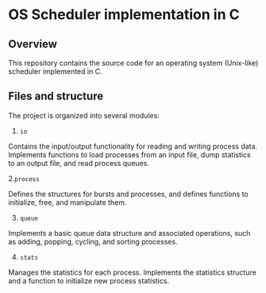 # OS Scheduler implementation in C

## Overview

This repository contains the source code for an operating system (Unix-like) scheduler implemented in C.

## Files and structure

The project is organized into several modules:

1. `io`
   
Contains the input/output functionality for reading and writing process data. Implements functions to load processes from an input file, dump statistics to an output file, and read process queues.

2.`process`

Defines the structures for bursts and processes, and defines functions to initialize, free, and manipulate them.

3. `queue`

Implements a basic queue data structure and associated operations, such as adding, popping, cycling, and sorting processes.

4. `stats`

Manages the statistics for each process. Implements the statistics structure and a function to initialize new process statistics.
